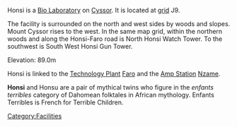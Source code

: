 Honsi is a [Bio Laboratory](Bio_Laboratory.md) on
[Cyssor](Cyssor.md). It is located at
[grid](Map_grid.md) J9.

The facility is surrounded on the north and west sides by woods and
slopes. Mount Cyssor rises to the west. In the same map grid, within the
northern woods and along the Honsi-Faro road is North Honsi Watch Tower.
To the southwest is South West Honsi Gun Tower.

Elevation: 89.0m

Honsi is linked to the [Technology Plant](Technology_Plant.md)
[Faro](Faro.md) and the [Amp Station](Amp_Station.md)
[Nzame](Nzame.md).

**Honsi** and Honsu are a pair of mythical twins who figure in the
_enfants terribles_ category of Dahomean folktales in African mythology.
Enfants Terribles is French for Terrible Children.

[Category:Facilities](Category:Facilities.md)
